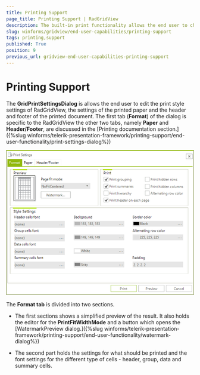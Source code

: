 ```yaml
---
title: Printing Support
page_title: Printing Support | RadGridView
description: The built-in print functionality allows the end user to change various print settings at run-time.
slug: winforms/gridview/end-user-capabilities/printing-support
tags: printing,support
published: True
position: 9
previous_url: gridview-end-user-capabilities-printing-support
---
```


# Printing Support

The __GridPrintSettingsDialog__ is allows the end user to edit the print style settings of RadGridView, the settings of the printed paper and the header and footer of the printed document. The first tab (__Format__) of the dialog is specific to the RadGridView the other two tabs, namely __Paper__ and __Header/Footer__, are discussed in the [Printing documentation section.]({%slug winforms/telerik-presentation-framework/printing-support/end-user-functionality/print-settings-dialog%})

![gridview-end-user-capabilities-printing-support](images/gridview-end-user-capabilities-printing-support.png)

The __Format tab__ is divided into two sections.

* The first sections shows a simplified preview of the result. It also holds the editor for the __PrintFitWidthMode__ and a button which opens the [WatermarkPreview dialog.]({%slug winforms/telerik-presentation-framework/printing-support/end-user-functionality/watermark-dialog%})

* The second part holds the settings for what should be printed and the font settings for the different type of cells - header, group, data and summary cells.
		  	
